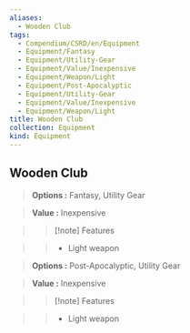 ```yaml
---
aliases:
  - Wooden Club
tags:
  - Compendium/CSRD/en/Equipment
  - Equipment/Fantasy
  - Equipment/Utility-Gear
  - Equipment/Value/Inexpensive
  - Equipment/Weapon/Light
  - Equipment/Post-Apocalyptic
  - Equipment/Utility-Gear
  - Equipment/Value/Inexpensive
  - Equipment/Weapon/Light
title: Wooden Club
collection: Equipment
kind: Equipment
---
```

## Wooden Club    
    
>    
> **Options :** Fantasy, Utility Gear    
> **Value :** Inexpensive    
>>[!note] Features    
>> - Light weapon    
    
>    
> **Options :** Post-Apocalyptic, Utility Gear    
> **Value :** Inexpensive    
>>[!note] Features    
>> - Light weapon
